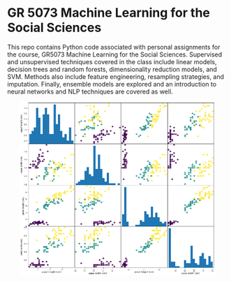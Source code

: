 # GR 5073 Machine Learning for the Social Sciences 

This repo contains Python code associated with personal assignments for the course, GR5073 Machine Learning for the Social Sciences. Supervised and unsupervised techniques covered in the class include linear models, decision trees and random forests, dimensionality reduction models, and SVM. Methods also include feature engineering, resampling strategies, and imputation. Finally, ensemble models are explored and an introduction to neural networks and NLP techniques are covered as well. 





<p align="center">
  <img width="450" height="400" src="https://github.com/gzlupko/gr5073_ML/blob/main/viz/pyplot_matrix.png">
</p>


